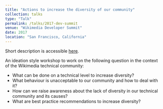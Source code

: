 ```yaml
---
title: "Actions to increase the diversity of our community"
collection: talks
type: "Talk"
permalink: /talks/2017-dev-summit
venue: "Wikimedia Developer Summit"
date: 2017
location: "San Francisco, California"
---
```


Short description is accessible [here](https://phabricator.wikimedia.org/T148598).

An ideation style workshop to work on the following question in the context of the Wikimedia technical community:

* What can be done on a technical level to increase diversity?
* What behaviour is unacceptable to our community and how to deal with it?
* How can we raise awareness about the lack of diversity in our technical community and its causes?
* What are best practice recommendations to increase diversity?

